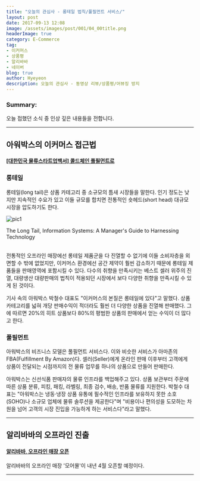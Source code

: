 ```yaml
---
title: "오늘의 관심사 - 롱테일 법칙/풀필먼트 서비스/"
layout: post
date: 2017-09-13 12:08
image: /assets/images/post/001/04_00title.png
headerImage: true
category: E-Commerce
tag:
- 이커머스
- 상품평
- 알리바바
- 네이버
blog: true
author: Hyeyeon
description: 오늘의 관심사 - 동영상 리뷰/상품평/어뷰징 방지
---
```


### Summary:

오늘 접했던 소식 중 인상 깊은 내용들을 전합니다.

---

## 아워박스의 이커머스 접근법

#### [[대한민국 물류스타트업백서] 콜드체인 풀필먼트로](http://www.clomag.co.kr/article/2468)

### 롱테일

롱테일(long tail)은 상품 카테고리 중 소규모의 틈새 시장들을 말한다. 인기 정도는 낮지만 지속적인 수요가 있고 이들 규모를 합치면 전통적인 숏헤드(short head) 대규모 시장을 압도하기도 한다.

![pic1](https://images.flatworldknowledge.com/gallaugher/gallaugher-fig03_002.jpg)
<figcaption class='caption'>The Long Tail, Information Systems: A Manager's Guide to Harnessing Technology</figcaption>
<br>

전통적인 오프라인 매장에선 롱테일 제품군을 다 진열할 수 없기에 이들 소비자층을 외면할 수 밖에 없었지만, 이커머스 환경에선 공간 제약이 훨씬 감소하기 때문에 롱테일 제품들을 판매영역에 포함시킬 수 있다. 다수의 취향을 만족시키는 베스트 셀러 위주의 진열, 대량생산 대량판매의 법칙이 적용되던 시장에서 보다 다양한 취향을 만족시킬 수 있게 된 것이다.

기사 속의 아워박스 박철수 대표도 "이커머스의 본질은 롱테일에 있다"고 말했다. 상품 카테고리를 넓혀 개당 판매수익이 적더라도 훨씬 더 다양한 상품을 진열해 판매했다. 그에 따르면 20%의 히트 상품보다 80%의 평범한 상품의 판매에서 얻는 수익이 더 많다고 한다.

### 풀필먼트

아워박스의 비즈니스 모델은 풀필먼트 서비스다. 이와 비슷한 서비스가 아마존의 FBA(Fulfillment By Amazon)다. 셀러(Seller)에게 온라인 판매 이후부터 고객에게 상품이 전달되는 시점까지의 전 물류 업무를 하나의 상품으로 만들어 판매한다.

아워박스는 신선식품 판매자의 물류 인프라를 백업해주고 있다. 상품 보관부터 주문에 따른 상품 분류, 피킹, 패킹, 라벨링, 최종 검수, 배송, 반품 물류를 지원한다. 박철수 대표는 "아워박스는 냉동·냉장 상품 유통에 필수적인 인프라를 보유하지 못한 소호(SOHO)나 소규모 업체에 물류 솔루션을 제공한다"며 "비용이나 편의성을 도모하는 차원을 넘어 고객의 시장 진입을 가능하게 하는 서비스다"라고 말했다.

---

## 알리바바의 오프라인 진출

#### [알리바바, 오프라인 매장 오픈](http://www.itnk.co.kr/news/articleView.html?idxno=54779)

알리바바의 오프라인 매장 '모어몰'이 내년 4월 오픈할 예정이다.

---

